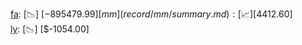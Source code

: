 [fa](record/fa/summary.md): [📉] [$-895479.99]  
[mm](record/mm/summary.md): [📈] [$4412.60]  
[ly](record/ly/summary.md): [📉] [$-1054.00]  
